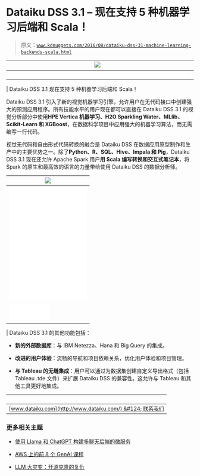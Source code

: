 # Dataiku DSS 3.1 – 现在支持 5 种机器学习后端和 Scala！

> 原文：[`www.kdnuggets.com/2016/08/dataiku-dss-31-machine-learning-backends-scala.html`](https://www.kdnuggets.com/2016/08/dataiku-dss-31-machine-learning-backends-scala.html)

| ![](http://hubs.ly/H03N25H0) | ![](img/24a77df1aca35129328f7dbdb25ee76a.png) |
| --- | --- |
| ![](img/953ef90d450482d1bb0c1c46dfe4f8a1.png) | ![](img/24a77df1aca35129328f7dbdb25ee76a.png) |

| Dataiku DSS 3.1 现在支持 5 种机器学习后端和 Scala！

Dataiku DSS 3.1 引入了新的视觉机器学习引擎，允许用户在无代码接口中创建强大的预测应用程序。所有技能水平的用户现在都可以直接在 Dataiku DSS 3.1 的视觉分析部分中使用**HPE Vertica 机器学习、H2O Sparkling Water、MLlib、Scikit-Learn 和 XGBoost**，在数据科学项目中应用强大的机器学习算法，而无需编写一行代码。

视觉无代码和自由形式代码转换的融合是 Dataiku DSS 在数据应用原型制作和生产中的主要优势之一。除了**Python、R、SQL、Hive、Impala 和 Pig**，Dataiku DSS 3.1 现在还允许 Apache Spark 用户**用 Scala 编写转换和交互式笔记本**，将 Spark 的原生和最高效的语言的力量带给使用 Dataiku DSS 的数据分析师。

| ![](http://hubs.ly/H03N25H0) |
| --- |
| ![](img/0a8769368ddf10a094eefab55801b1f9.png) | ![](img/24a77df1aca35129328f7dbdb25ee76a.png) |
| ![](img/bb56c158e4f3d15a1af027cebdd81f5f.png) | ![](http://www.dataiku.com/learn/whatsnew/) | ![](img/2ab76801a20bbda8754f3aa969580980.png) | ![](img/24a77df1aca35129328f7dbdb25ee76a.png) |

| Dataiku DSS 3.1 的其他功能包括：

+   **新的外部数据库**：与 IBM Netezza、Hana 和 Big Query 的集成。

+   **改进的用户体验**：流畅的导航和项目依赖关系，优化用户体验和项目管理。

+   **与 Tableau 的无缝集成**：用户可以通过为数据集创建自定义导出格式（包括 Tableau .tde 文件）来扩展 Dataiku DSS 的兼容性。这允许与 Tableau 和其他工具更好地集成。

| ![](img/24a77df1aca35129328f7dbdb25ee76a.png) |
| --- |
| [www.dataiku.com](http://www.dataiku.com/) &#124; 联系我们 |

### 更多相关主题

+   [使用 Llama 和 ChatGPT 构建多聊天后端的微服务](https://www.kdnuggets.com/building-microservice-for-multichat-backends-using-llama-and-chatgpt)

+   [AWS 上的前 8 个 GenAI 课程](https://www.kdnuggets.com/top-8-genai-courses-for-aws-to-take-now)

+   [LLM 大灾变：开源克隆的复仇](https://www.kdnuggets.com/2023/05/llm-apocalypse-revenge-open-source-clones.html)

